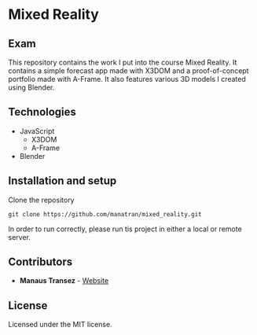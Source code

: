 # Mixed Reality

## Exam

This repository contains the work I put into the course Mixed Reality. It contains a simple forecast app made with X3DOM and a proof-of-concept portfolio made with A-Frame. It also features various 3D models I created using Blender.


## Technologies

- JavaScript
	- X3DOM
  - A-Frame
- Blender

## Installation and setup

Clone the repository

```
git clone https://github.com/manatran/mixed_reality.git
```

In order to run correctly, please run tis project in either a local or remote server.


## Contributors

* **Manaus Transez** - [Website](https://manatran.github.io/)


## License

Licensed under the MIT license.